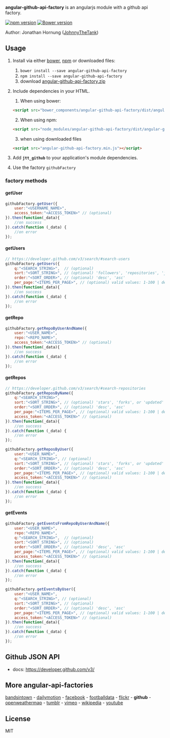 **angular-github-api-factory** is an angularjs module with a github api factory.

[![npm version](https://badge.fury.io/js/angular-github-api-factory.svg)](https://badge.fury.io/js/angular-github-api-factory)
[![Bower version](https://badge.fury.io/bo/angular-github-api-factory.svg)](https://badge.fury.io/bo/angular-github-api-factory)

Author: Jonathan Hornung ([JohnnyTheTank](https://github.com/JohnnyTheTank))

## Usage

1. Install via either [bower](http://bower.io/), [npm](https://www.npmjs.com/) or downloaded files:
    1. `bower install --save angular-github-api-factory`
    2. `npm install --save angular-github-api-factory`
    3. download [angular-github-api-factory.zip](https://github.com/JohnnyTheTank/angular-github-api-factory/zipball/master)

2. Include dependencies in your HTML.
    1. When using bower:
    ```html
    <script src="bower_components/angular-github-api-factory/dist/angular-github-api-factory.min.js"></script>
    ```
    2. When using npm:
    ```html
    <script src="node_modules/angular-github-api-factory/dist/angular-github-api-factory.min.js"></script>
    ```
    3. when using downloaded files
    ```html
    <script src="angular-github-api-factory.min.js"></script>
    ```
3. Add **`jtt_github`** to your application's module dependencies.
4. Use the factory `githubFactory`

### factory methods

#### getUser
```js
githubFactory.getUser({
    user:"<USERNAME_NAME>",
    access_token:"<ACCESS_TOKEN>" // (optional)
}).then(function(_data){
    //on success
}).catch(function (_data) {
    //on error
});
```

#### getUsers
```js
// https://developer.github.com/v3/search/#search-users
githubFactory.getUsers({
    q:"<SEARCH_STRING>",  // (optional)
    sort:"<SORT_STRING>", // (optional) 'followers', 'repositories', 'joined'
    order:"<SORT_ORDER>", // (optional) 'desc', 'asc'
    per_page:"<ITEMS_PER_PAGE>", // (optional) valid values: 1-100 | default: 30
}).then(function(_data){
    //on success
}).catch(function (_data) {
    //on error
});
```

#### getRepo
```js
githubFactory.getRepoByUserAndName({
    user:"<USER_NAME>",
    repo:"<REPO_NAME>",
    access_token:"<ACCESS_TOKEN>" // (optional)
}).then(function(_data){
    //on success
}).catch(function (_data) {
    //on error
});
```

#### getRepos
```js
// https://developer.github.com/v3/search/#search-repositories
githubFactory.getReposByName({
    q:"<SEARCH_STRING>",
    sort:"<SORT_STRING>", // (optional) 'stars', 'forks', or 'updated'
    order:"<SORT_ORDER>", // (optional) 'desc', 'asc'
    per_page:"<ITEMS_PER_PAGE>", // (optional) valid values: 1-100 | default: 30
    access_token:"<ACCESS_TOKEN>" // (optional)
}).then(function(_data){
    //on success
}).catch(function (_data) {
    //on error
});
```

```js
githubFactory.getReposByUser({
    user:"<USER_NAME>",
    q:"<SEARCH_STRING>", // (optional)
    sort:"<SORT_STRING>", // (optional) 'stars', 'forks', or 'updated'
    order:"<SORT_ORDER>", // (optional) 'desc', 'asc'
    per_page:"<ITEMS_PER_PAGE>", // (optional) valid values: 1-100 | default: 30
    access_token:"<ACCESS_TOKEN>" // (optional)
}).then(function(_data){
    //on success
}).catch(function (_data) {
    //on error
});
```

#### getEvents
```js
githubFactory.getEventsFromRepoByUserAndName({
    user:"<USER_NAME>",
    repo:"<REPO_NAME>",
    q:"<SEARCH_STRING>",  // (optional)
    sort:"<SORT_STRING>", // (optional)
    order:"<SORT_ORDER>", // (optional) 'desc', 'asc'
    per_page:"<ITEMS_PER_PAGE>", // (optional) valid values: 1-100 | default: 30
    access_token:"<ACCESS_TOKEN>" // (optional)
}).then(function(_data){
    //on success
}).catch(function (_data) {
    //on error
});
```

```js
githubFactory.getEventsByUser({
    user:"<USER_NAME>",
    q:"<SEARCH_STRING>", // (optional)
    sort:"<SORT_STRING>", // (optional)
    order:"<SORT_ORDER>", // (optional) 'desc', 'asc'
    per_page:"<ITEMS_PER_PAGE>", // (optional) valid values: 1-100 | default: 30
    access_token:"<ACCESS_TOKEN>" // (optional)
}).then(function(_data){
    //on success
}).catch(function (_data) {
    //on error
});
```


## Github JSON API

* docs: https://developer.github.com/v3/

## More angular-api-factories
[bandsintown](https://github.com/JohnnyTheTank/angular-bandsintown-api-factory) - [dailymotion](https://github.com/JohnnyTheTank/angular-dailymotion-api-factory) - [facebook](https://github.com/JohnnyTheTank/angular-facebook-api-factory) - [footballdata](https://github.com/JohnnyTheTank/angular-footballdata-api-factory) - [flickr](https://github.com/JohnnyTheTank/angular-flickr-api-factory) - **github** - [openweathermap](https://github.com/JohnnyTheTank/angular-openweathermap-api-factory) - [tumblr](https://github.com/JohnnyTheTank/angular-tumblr-api-factory) - [vimeo](https://github.com/JohnnyTheTank/angular-vimeo-api-factory) - [wikipedia](https://github.com/JohnnyTheTank/angular-wikipedia-api-factory) - [youtube](https://github.com/JohnnyTheTank/angular-youtube-api-factory)

## License

MIT
